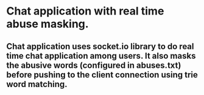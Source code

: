 # Chat application with real time abuse masking.
## Chat application uses socket.io library to do real time chat application among users.  It also masks the abusive words (configured in abuses.txt) before pushing to the client connection using trie word matching.
